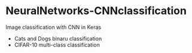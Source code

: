 # NeuralNetworks-CNNclassification
Image classification with CNN in Keras
* Cats and Dogs binaru classification
* CIFAR-10 multi-class classification
